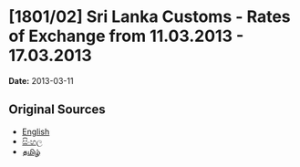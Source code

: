 # [1801/02] Sri Lanka Customs - Rates of Exchange from 11.03.2013 - 17.03.2013

**Date:** 2013-03-11

## Original Sources

- [English](https://documents.gov.lk/view/extra-gazettes/2013/3/1801-02_E.pdf)
- [සිංහල](https://documents.gov.lk/view/extra-gazettes/2013/3/1801-02_S.pdf)
- [தமிழ்](https://documents.gov.lk/view/extra-gazettes/2013/3/1801-02_T.pdf)
